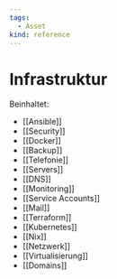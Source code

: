 ```yaml
---
tags:
  - Asset
kind: reference
---
```

# Infrastruktur

Beinhaltet:

* [[Ansible]]  
* [[Security]]  
* [[Docker]]  
* [[Backup]]  
* [[Telefonie]]  
* [[Servers]]  
* [[DNS]]  
* [[Monitoring]]  
* [[Service Accounts]]  
* [[Mail]]
* [[Terraform]]
* [[Kubernetes]]
* [[Nix]]
* [[Netzwerk]]
* [[Virtualisierung]]
* [[Domains]]